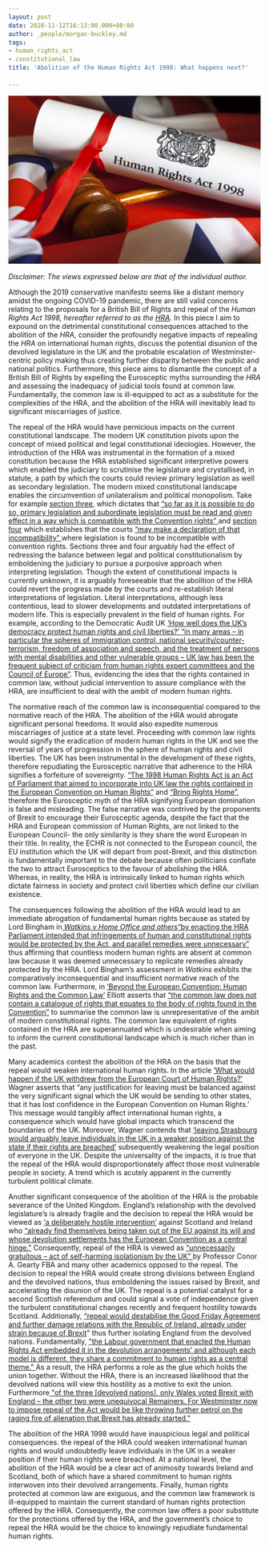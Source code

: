 ```yaml
---
layout: post
date: 2020-11-12T16:13:00.000+00:00
author: _people/morgan-buckley.md
tags:
- human_rights_act
- constitutional_law
title: 'Abolition of the Human Rights Act 1998: What happens next?'

---
```

![](/uploads/88154_istock_000020233382_xxxlarge.jpg)

_Disclaimer: The views expressed below are that of the individual author._

Although the 2019 conservative manifesto seems like a distant memory amidst the ongoing COVID-19 pandemic, there are still valid concerns relating to the proposals for a British Bill of Rights and repeal of the _Human Rights Act 1998, hereafter referred to as the_ [_HRA_](https://www.legislation.gov.uk/ukpga/1998/42/contents "Human Rights Act")_._ In this piece I aim to expound on the detrimental constitutional consequences attached to the abolition of the _HRA_, consider the profoundly negative impacts of repealing the _HRA_ on international human rights, discuss the potential disunion of the devolved legislature in the UK and the probable escalation of Westminster-centric policy making thus creating further disparity between the public and national politics. Furthermore, this piece aims to dismantle the concept of a British Bill of Rights by expelling the Eurosceptic myths surrounding the _HRA_ and assessing the inadequacy of judicial tools found at common law. Fundamentally, the common law is ill-equipped to act as a substitute for the complexities of the HRA, and the abolition of the HRA will inevitably lead to significant miscarriages of justice.

The repeal of the HRA would have pernicious impacts on the current constitutional landscape. The modern UK constitution pivots upon the concept of mixed political and legal constitutional ideologies. However, the introduction of the HRA was instrumental in the formation of a mixed constitution because the HRA established significant interpretive powers which enabled the judiciary to scrutinise the legislature and crystallised, in statute, a path by which the courts could review primary legislation as well as secondary legislation. The modern mixed constitutional landscape enables the circumvention of unilateralism and political monopolism. Take for example [section three](https://www.legislation.gov.uk/ukpga/1998/42/section/3 "HRA s3"), which dictates that [“so far as it is possible to do so, primary legislation and subordinate legislation must be read and given effect in a way which is compatible with the Convention rights” ](https://www.legislation.gov.uk/ukpga/1998/42/section/3 "HRA s3(1)")and [section four](https://www.legislation.gov.uk/ukpga/1998/42/section/4 "HRA s4") which establishes that the courts [“may make a declaration of that incompatibility” ](https://www.legislation.gov.uk/ukpga/1998/42/section/4 "HRA s4")where legislation is found to be incompatible with convention rights. Sections three and four arguably had the effect of redressing the balance between legal and political constitutionalism by emboldening the judiciary to pursue a purposive approach when interpreting legislation. Though the extent of constitutional impacts is currently unknown, it is arguably foreseeable that the abolition of the HRA could revert the progress made by the courts and re-establish literal interpretations of legislation. Literal interpretations, although less contentious, lead to slower developments and outdated interpretations of modern life. This is especially prevalent in the field of human rights. For example, according to the Democratic Audit UK [‘How well does the UK’s democracy protect human rights and civil liberties?’ “in many areas – in particular the spheres of immigration control, national security/counter-terrorism, freedom of association and speech, and the treatment of persons with mental disabilities and other vulnerable groups – UK law has been the frequent subject of criticism from human rights expert committees and the Council of Europe”](https://www.democraticaudit.com/2018/11/28/how-well-does-the-uks-democracy-protect-human-rights-and-civil-liberties/ "Democratic Audit UK ‘How well does the UK’s democracy protect human rights and civil liberties?’ "). Thus, evidencing the idea that the rights contained in common law, without judicial intervention to assure compliance with the HRA, are insufficient to deal with the ambit of modern human rights.

The normative reach of the common law is inconsequential compared to the normative reach of the HRA. The abolition of the HRA would abrogate significant personal freedoms. It would also expedite numerous miscarriages of justice at a state level. Proceeding with common law rights would signify the eradication of modern human rights in the UK and see the reversal of years of progression in the sphere of human rights and civil liberties. The UK has been instrumental in the development of these rights, therefore repudiating the Eurosceptic narrative that adherence to the HRA signifies a forfeiture of sovereignty. [“The 1998 Human Rights Act is an Act of Parliament that aimed to incorporate into UK law the rights contained in the European Convention on Human Rights”](https://constitution-unit.com/2016/05/03/the-human-rights-act-1998-past-present-and-future/ "Laëtitia Nakache, ‘The Human Rights Act 1998: past, present and future’ [2016] The Constitution Unit") and [“Bring Rights Home”](https://assets.publishing.service.gov.uk/government/uploads/system/uploads/attachment_data/file/263526/rights.pdf "Rights Brought Home"), therefore the Eurosceptic myth of the HRA signifying European domination is false and misleading. The false narrative was contrived by the proponents of Brexit to encourage their Eurosceptic agenda, despite the fact that the HRA and European commission of Human Rights, are not linked to the European Council- the only similarity is they share the word European in their title. In reality, the ECHR is not connected to the European council, the EU institution which the UK will depart from post-Brexit, and this distinction is fundamentally important to the debate because often politicians conflate the two to attract Eurosceptics to the favour of abolishing the HRA. Whereas, in reality, the HRA is intrinsically linked to human rights which dictate fairness in society and protect civil liberties which define our civilian existence.

The consequences following the abolition of the HRA would lead to an immediate abrogation of fundamental human rights because as stated by Lord Bingham in[ _Watkins v Home Office and others_“by enacting the HRA Parliament intended that infringements of human and constitutional rights would be protected by the Act, and parallel remedies were unnecessary”](https://publications.parliament.uk/pa/ld200506/ldjudgmt/jd060329/watkin.pdf "Watkins V Home Office and Others ") thus affirming that countless modern human rights are absent at common law because it was deemed unnecessary to replicate remedies already protected by the HRA. Lord Bingham’s assessment in _Watkins_ exhibits the comparatively inconsequential and insufficient normative reach of the common law. Furthermore, in [‘Beyond the European Convention: Human Rights and the Common Law’](https://onlinelibrary.wiley.com/doi/epdf/10.1111/1468-2230.12577?saml_referrer "Elliot Mark ‘Beyond the European Convention: Human Rights and Common Law’") Elliott asserts that [“the common law does not contain a catalogue of rights that equates to the body of rights found in the Convention”](https://onlinelibrary.wiley.com/doi/epdf/10.1111/1468-2230.12577?saml_referrer "Beyond the European Convention pg4") to summarise the common law is unrepresentative of the ambit of modern constitutional rights. The common law equivalent of rights contained in the HRA are superannuated which is undesirable when aiming to inform the current constitutional landscape which is much richer than in the past.

Many academics contest the abolition of the HRA on the basis that the repeal would weaken international human rights. In the article [‘What would happen if the UK withdrew from the European Court of Human Rights?’](https://ukhumanrightsblog.com/2013/03/03/what-would-happen-if-the-uk-withdrew-from-the-european-court-of-human-rights/ "What would happen if the UK withdrew from the European Court of Human Rights?") Wagner asserts that “any justification for leaving must be balanced against the very significant signal which the UK would be sending to other states, that it has lost confidence in the European Convention on Human Rights.’ This message would tangibly affect international human rights, a consequence which would have global impacts which transcend the boundaries of the UK. Moreover, Wagner contends that [‘leaving Strasbourg would arguably leave individuals in the UK in a weaker position against the state if their rights are breached’](https://ukhumanrightsblog.com/2013/03/03/what-would-happen-if-the-uk-withdrew-from-the-european-court-of-human-rights/ "What would happen if the UK withdrew from the European Court of Human Rights?") subsequently weakening the legal position of everyone in the UK. Despite the universality of the impacts, it is true that the repeal of the HRA would disproportionately affect those most vulnerable people in society. A trend which is acutely apparent in the currently turbulent political climate.

Another significant consequence of the abolition of the HRA is the probable severance of the United Kingdom. England’s relationship with the devolved legislature’s is already fragile and the decision to repeal the HRA would be viewed as [‘a deliberately hostile intervention’](https://ukconstitutionallaw.org/2016/09/17/conor-gearty-the-human-rights-act-should-not-be-repealed/ "Connor Gearty ‘The Human Rights Act Should Not Be Repealed’ [2016] UK Constitutional Law ") against Scotland and Ireland who [“already find themselves being taken out of the EU against its will and whose devolution settlements has the European Convention as a central hinge."](https://ukconstitutionallaw.org/2016/09/17/conor-gearty-the-human-rights-act-should-not-be-repealed/ "The HRA should not be repealed") Consequently, repeal of the HRA is viewed as [“unnecessarily gratuitous – act of self-harming isolationism by the UK” ](https://ukconstitutionallaw.org/2016/09/17/conor-gearty-the-human-rights-act-should-not-be-repealed/ "The HRA should not be repealed")by Professor Conor A. Gearty FBA and many other academics opposed to the repeal. The decision to repeal the HRA would create strong divisions between England and the devolved nations, thus emboldening the issues raised by Brexit, and accelerating the disunion of the UK. The repeal is a potential catalyst for a second Scottish referendum and could signal a vote of independence given the turbulent constitutional changes recently and frequent hostility towards Scotland. Additionally, [“repeal would destabilise the Good Friday Agreement and further damage relations with the Republic of Ireland, already under strain because of Brexit](https://ukconstitutionallaw.org/2016/09/17/conor-gearty-the-human-rights-act-should-not-be-repealed/ "The HRA should not be repealed ")" thus further isolating England from the devolved nations. Fundamentally, ["the Labour government that enacted the Human Rights Act embedded it in the devolution arrangements’ and although each model is different, they share a commitment to human rights as a central theme." ](https://ukconstitutionallaw.org/2016/09/17/conor-gearty-the-human-rights-act-should-not-be-repealed/ "The HRA should not be repealed ")As a result, the HRA performs a role as the glue which holds the union together. Without the HRA, there is an increased likelihood that the devolved nations will view this hostility as a motive to exit the union. Furthermore[ "of the three \[devolved nations\], only Wales voted Brexit with England – the other two were unequivocal Remainers. For Westminster now to impose repeal of the Act would be like throwing further petrol on the raging fire of alienation that Brexit has already started."](https://ukconstitutionallaw.org/2016/09/17/conor-gearty-the-human-rights-act-should-not-be-repealed/ "The HRA should not be repealed ")

The abolition of the HRA 1998 would have inauspicious legal and political consequences. the repeal of the HRA could weaken international human rights and would undoubtedly leave individuals in the UK in a weaker position if their human rights were breached. At a national level, the abolition of the HRA would be a clear act of animosity towards Ireland and Scotland, both of which have a shared commitment to human rights interwoven into their devolved arrangements. Finally, human rights protected at common law are exiguous, and the common law framework is ill-equipped to maintain the current standard of human rights protection offered by the HRA. Consequently, the common law offers a poor substitute for the protections offered by the HRA, and the government’s choice to repeal the HRA would be the choice to knowingly repudiate fundamental human rights.